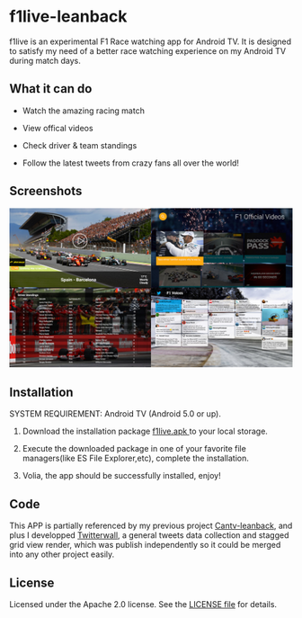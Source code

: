 # f1live-leanback

f1live is an experimental F1 Race watching app for Android TV. It is designed to satisfy my need of a better race watching experience on my Android TV during match days. 


## What it can do

+ Watch the amazing racing match

+ View offical videos

+ Check driver & team standings

+ Follow the latest tweets from crazy fans all over the world!


## Screenshots

[![Screenshot](screenshot.jpg)](https://github.com/q1yh/f1live-leanback/raw/master/screenshot.jpg)


## Installation
SYSTEM REQUIREMENT: Android TV (Android 5.0 or up).

1. Download the installation package [f1live.apk ](https://github.com/q1yh/f1live-leanback/raw/master/f1live-dist.apk) to your local storage.

2. Execute the downloaded package in one of your favorite file managers(like ES File Explorer,etc), complete the installation.

3. Volia, the app should be successfully installed, enjoy! 


## Code

This APP is partially referenced by my previous project [Cantv-leanback](https://github.com/q1yh/cantv-leanback/), and plus I developped [Twitterwall](https://github.com/q1yh/twitterwall/), a general tweets data collection and stagged grid view render, which was publish independently so it could be merged into any other project easily.


## License

Licensed under the Apache 2.0 license. See the [LICENSE file][license] for details.

[license]: LICENSE

